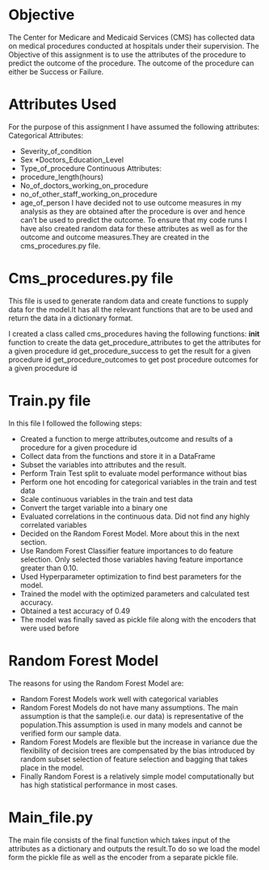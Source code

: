 # Objective

The Center for Medicare and Medicaid Services (CMS) has collected data on medical procedures conducted at hospitals under their supervision. The Objective of this assignment is to use the attributes of the procedure to predict the outcome of the procedure. The outcome of the procedure can either be Success or Failure.

# Attributes Used

For the purpose of this assignment I have assumed the following attributes:
Categorical Attributes:
* Severity_of_condition
* Sex
*Doctors_Education_Level
* Type_of_procedure
Continuous Attributes:
* procedure_length(hours)
* No_of_doctors_working_on_procedure
* no_of_other_staff_working_on_procedure
* age_of_person
I have decided not to use outcome measures in my analysis as they are obtained after the procedure is over and hence can’t be used to predict the outcome. To ensure that my code runs I have also created random data for these attributes  as well as for  the outcome and outcome measures.They are created in the cms_procedures.py file.

# Cms_procedures.py file

This file is used to generate random data and create functions to supply data for the model.It has all the relevant functions that are to be used and return the data in a dictionary format.

I created a class called cms_procedures having the following functions:
__init__ function to create the data
get_procedure_attributes to get the attributes for a given procedure id
get_procedure_success to get the result for a given procedure id
get_procedure_outcomes to get post procedure outcomes for a given procedure id


# Train.py file

In this file I followed the following steps:
* Created a function to merge attributes,outcome and results of a procedure for a given procedure id
* Collect data from the functions and store it in a DataFrame
* Subset the variables into attributes and the result.
* Perform Train Test split to evaluate model performance without bias
* Perform one hot encoding for categorical variables in the train and test data
* Scale continuous variables in the train and test data
* Convert the target variable into a binary one
* Evaluated correlations in the continuous data. Did not find any highly correlated variables
* Decided on the Random Forest Model. More about this in the next section.
* Use Random Forest Classifier feature importances to do feature selection. Only selected those variables having feature importance greater than 0.10.
* Used Hyperparameter optimization to find best parameters for the model.
* Trained the model with the optimized parameters and calculated test accuracy.
* Obtained a test accuracy of 0.49
* The model was finally saved as pickle file along with the encoders that were used before

# Random Forest Model
The reasons for using the Random Forest Model are:
* Random Forest Models work well with categorical variables
* Random Forest Models do not have many assumptions. The main assumption is that the sample(i.e. our data) is representative of the population.This assumption is used in many models and cannot be verified form our sample data.
* Random Forest Models are flexible but the increase in variance due the flexibility of decision trees are compensated by the bias introduced by random subset selection of feature selection and bagging that takes place in the model.
* Finally Random Forest is a relatively simple model computationally but has high statistical performance in most cases.

# Main_file.py
The main file consists of the final function which takes input of the attributes as a dictionary and outputs the result.To do so we load the model form the pickle file as well as the encoder from a separate pickle file.

